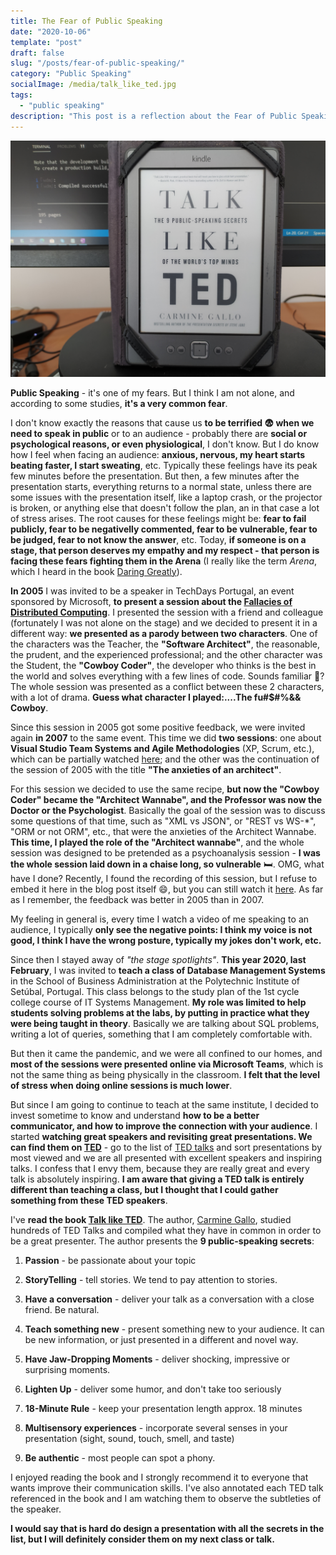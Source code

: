 ```yaml
---
title: The Fear of Public Speaking
date: "2020-10-06"
template: "post"
draft: false
slug: "/posts/fear-of-public-speaking/"
category: "Public Speaking"
socialImage: /media/talk_like_ted.jpg
tags:
  - "public speaking"
description: "This post is a reflection about the Fear of Public Speaking. 😨"
---
```


![Talk like TED](./talk_like_ted.jpg)

**Public Speaking** - it's one of my fears. But I think I am not alone, and
according to some studies, **it's a very common fear**.

I don't know exactly the reasons that cause us **to be terrified 😨 when we need
to speak in public** or to an audience - probably there are **social or
psychological reasons, or even physiological**, I don't know. But I do know how
I feel when facing an audience: **anxious, nervous, my heart starts beating
faster, I start sweating**, etc. Typically these feelings have its peak few minutes
before the presentation. But then, a few minutes after the presentation starts,
everything returns to a normal state, unless there are some issues with the
presentation itself, like a laptop crash, or the projector is broken, or
anything else that doesn't follow the plan, an in that case a lot of stress arises.
The root causes for these feelings might be: **fear to fail publicly, fear to
be negativelly commented, fear to be vulnerable, fear to be judged, fear to not
know the answer**, etc. Today, **if someone is on a stage, that person deserves my
empathy and my respect - that person is facing these fears fighting them in
the Arena** (I really like the term _Arena_, which I heard in the book [Daring
Greatly](https://www.amazon.com/gp/product/B00APRW2WC/)).

**In 2005** I was invited to be a speaker in TechDays Portugal, an event
sponsored by Microsoft, **to present a session about the [Fallacies of
Distributed
Computing](https://en.wikipedia.org/wiki/Fallacies_of_distributed_computing)**.
I presented the session with a friend and colleague (fortunately I was not alone
on the stage) and we decided to present it in a different way: **we presented as
a parody between two characters**. One of the characters was the Teacher, the
**"Software Architect"**, the reasonable, the prudent, and the experienced
professional; and the other character was the Student, the **"Cowboy Coder"**,
the developer who thinks is the best in the world and solves everything with a
few lines of code. Sounds familiar 🤠? The whole session was presented as a
conflict between these 2 characters, with a lot of drama. **Guess what character
I played:....The fu#$#%&& Cowboy**.

Since this session in 2005 got some positive feedback, we were invited again
**in 2007** to the same event. This time we did **two sessions**: one about
**Visual Studio Team Systems and Agile Methodologies** (XP, Scrum, etc.), which
can be partially watched [here](https://youtu.be/9a45oS1AEBk); and the other was
the continuation of the session of 2005 with the title **"The anxieties of an
architect"**. 

For this session we decided to use the same recipe, **but now the "Cowboy Coder"
became the "Architect Wannabe", and the Professor was now the Doctor or the
Psychologist**. Basically the goal of the session was to discuss some questions
of that time, such as "XML vs JSON", or "REST vs WS-*", "ORM or not ORM", etc.,
that were the anxieties of the Architect Wannabe. **This time, I played the role
of the "Architect wannabe"**, and the whole session was designed to be pretended
as a psychoanalysis session - **I was the whole session laid down in a chaise
long, so vulnerable** 🛏️. OMG, what have I done? Recently, I found the
recording of this session, but I refuse to embed it here in the blog post itself
😄, but you can still watch it [here](https://youtu.be/OugyYA8lYHI). As far as I
remember, the feedback was better in 2005 than in 2007.

My feeling in general is, every time I watch a video of me speaking to an
audience, I typically **only see the negative points: I think my voice is not
good, I think I have the wrong posture, typically my jokes don't work, etc.**

Since then I stayed away of _"the stage spotlights"_. **This year 2020, last
February**, I was invited to **teach a class of Database Management Systems** in
the School of Business Administration at the Polytechnic Institute of Setúbal,
Portugal. This class belongs to the study plan of the 1st cycle college course
of IT Systems Management. **My role was limited to help students solving problems
at the labs, by putting in practice what they were being taught in theory**.
Basically we are talking about SQL problems, writing a lot of queries, something
that I am completely comfortable with.

But then it came the pandemic, and we were all confined to our homes, and **most
of the sessions were presented online via Microsoft Teams**, which is not the same
thing as being physically in the classroom. **I felt that the level of stress when
doing online sessions is much lower**.

But since I am going to continue to teach at the same institute, I decided to
invest sometime to know and understand **how to be a better communicator, and
how to improve the connection with your audience**. I started **watching great
speakers and revisiting great presentations. We can find them on
[TED](https://ted.com)** - go to the list of [TED
talks](https://www.ted.com/talks) and sort presentations by most viewed and we
are all presented with excellent speakers and inspiring talks. I confess that I envy
them, because they are really great and every talk is absolutely inspiring. **I
am aware that giving a TED talk is entirely different than teaching a class, but
I thought that I could gather something from these TED speakers**.

I've **read the book [Talk like
TED](https://www.amazon.com/Talk-Like-TED-Public-Speaking-Secrets/dp/1250041120)**.
The author, [Carmine Gallo](https://www.amazon.com/Carmine-Gallo/e/B001IGUTPG), 
studied hundreds of TED Talks and compiled what they have in common
in order to be a great presenter. The author presents the **9 public-speaking
secrets**:

1. **Passion** - be passionate about your topic
2. **StoryTelling** - tell stories. We tend to pay attention to stories.
3. **Have a conversation** - deliver your talk as a conversation with a close
   friend. Be natural.
4. **Teach something new** - present something new to your audience. It can be new
   information, or just presented in a different and novel way.

5. **Have Jaw-Dropping Moments** - deliver shocking, impressive or surprising
   moments.

6. **Lighten Up** - deliver some humor, and don't take too seriously
7. **18-Minute Rule** - keep your presentation length approx. 18 minutes

8. **Multisensory experiences** - incorporate several senses in your
   presentation (sight, sound, touch, smell, and taste)

9. **Be authentic** - most people can spot a phony.

I enjoyed reading the book and I strongly recommend it to everyone that wants
improve their communication skills. I've also annotated each TED talk
referenced in the book and I am watching them to observe the
subtleties of the speaker.

**I would say that is hard do design a presentation with all the secrets in the
list, but I will definitely consider them on my next class or talk.**
